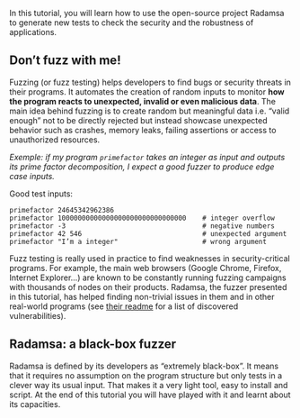 In this tutorial, you will learn how to use the open-source project Radamsa to generate new tests to check the security and the robustness of applications.

## Don’t fuzz with me!
Fuzzing (or fuzz testing) helps developers to find bugs or security threats in their programs. It automates the creation of random inputs to monitor **how the program reacts to unexpected, invalid or even malicious data**. The main idea behind fuzzing is to create random but meaningful data i.e. “valid enough” not to be directly rejected but instead showcase unexpected behavior such as crashes, memory leaks, failing assertions or access to unauthorized resources. 

*Exemple: if my program `primefactor` takes an integer as input and outputs its prime factor decomposition, I expect a good fuzzer to produce edge case inputs.*

Good test inputs:

```
primefactor 24645342962386
primefactor 10000000000000000000000000000000    # integer overflow
primefactor -3                                  # negative numbers
primefactor 42 546                              # unexpected argument
primefactor "I’m a integer"                     # wrong argument
``` 

Fuzz testing is really used in practice to find weaknesses in security-critical programs. For example, the main web browsers (Google Chrome, Firefox, Internet Explorer…) are known to be constantly running fuzzing campaigns with thousands of nodes on their products. Radamsa, the fuzzer presented in this tutorial, has helped finding non-trivial issues in them and in other real-world programs (see [their readme](https://gitlab.com/akihe/radamsa#some-known-results) for a list of discovered vulnerabilities).

## Radamsa: a black-box fuzzer
Radamsa is defined by its developers as “extremely black-box”. It means that it requires no assumption on the program structure but only tests in a clever way its usual input. That makes it a very light tool, easy to install and script. At the end of this tutorial you will have played with it and learnt about its capacities.
